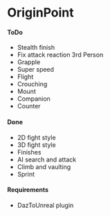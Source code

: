 # OriginPoint
#### ToDo
- Stealth finish
- Fix attack reaction 3rd Person
- Grapple
- Super speed
- Flight
- Crouching
- Mount
- Companion
- Counter

#### Done
- 2D fight style
- 3D fight style
- Finishes
- AI search and attack
- Climb and vaulting
- Sprint

#### Requirements
- DazToUnreal plugin